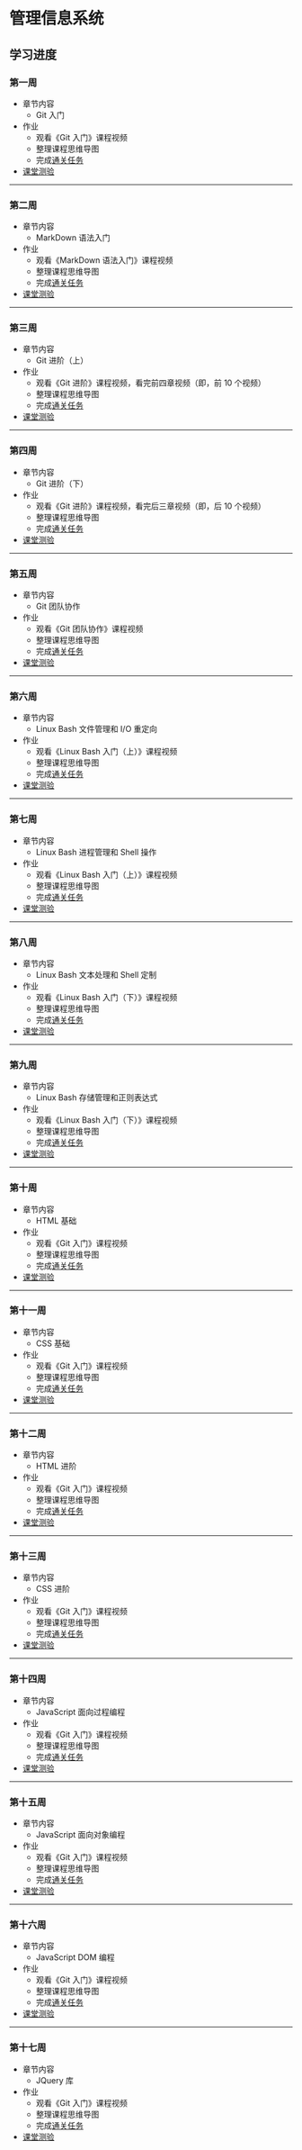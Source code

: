 # 管理信息系统

## 学习进度

### 第一周

- 章节内容  
  - Git 入门
- 作业  
  - 观看《Git 入门》课程视频
  - 整理课程思维导图
  - 完成[通关任务](https://github.com/wangding/courses/blob/master/github/TaskS01.md)
- [课堂测验](https://github.com/wangding/courses/blob/backDoor/github/test/s01.md)

---

### 第二周

- 章节内容  
  - MarkDown 语法入门
- 作业  
  - 观看《MarkDown 语法入门》课程视频
  - 整理课程思维导图
  - 完成[通关任务](https://github.com/wangding/courses/blob/master/markdown/Task01.md)
- [课堂测验](https://github.com/wangding/courses/blob/backDoor/github/test/s02.md)

---

### 第三周

- 章节内容  
  - Git 进阶（上）
- 作业  
  - 观看《Git 进阶》课程视频，看完前四章视频（即，前 10 个视频）
  - 整理课程思维导图
  - 完成[通关任务](https://github.com/wangding/courses/blob/master/github/TaskS02.md)
- [课堂测验](https://github.com/wangding/courses/blob/backDoor/github/test/s03.md)

---

### 第四周

- 章节内容  
  - Git 进阶（下）
- 作业  
  - 观看《Git 进阶》课程视频，看完后三章视频（即，后 10 个视频）
  - 整理课程思维导图
  - 完成[通关任务](https://github.com/wangding/courses/blob/master/github/TaskS02.md)
- [课堂测验](https://github.com/wangding/courses/blob/backDoor/github/test/s03.md)

---

### 第五周

- 章节内容  
  - Git 团队协作
- 作业  
  - 观看《Git 团队协作》课程视频
  - 整理课程思维导图
  - 完成[通关任务](https://github.com/wangding/courses/blob/master/github/TaskS03.md)
- [课堂测验](https://github.com/wangding/courses/blob/backDoor/github/test/s04.md)

---

### 第六周

- 章节内容  
  - Linux Bash 文件管理和 I/O 重定向
- 作业  
  - 观看《Linux Bash 入门（上）》课程视频
  - 整理课程思维导图
  - 完成[通关任务](https://github.com/wangding/courses/blob/master/github/TaskS01.md)
- [课堂测验]()

---

### 第七周

- 章节内容  
  - Linux Bash 进程管理和 Shell 操作
- 作业  
  - 观看《Linux Bash 入门（上）》课程视频
  - 整理课程思维导图
  - 完成[通关任务](https://github.com/wangding/courses/blob/master/github/TaskS01.md)
- [课堂测验]()

---

### 第八周

- 章节内容  
  - Linux Bash 文本处理和 Shell 定制
- 作业  
  - 观看《Linux Bash 入门（下）》课程视频
  - 整理课程思维导图
  - 完成[通关任务](https://github.com/wangding/courses/blob/master/github/TaskS01.md)
- [课堂测验]()

---

### 第九周

- 章节内容  
  - Linux Bash 存储管理和正则表达式
- 作业  
  - 观看《Linux Bash 入门（下）》课程视频
  - 整理课程思维导图
  - 完成[通关任务](https://github.com/wangding/courses/blob/master/github/TaskS01.md)
- [课堂测验]()

---

### 第十周

- 章节内容  
  - HTML 基础
- 作业  
  - 观看《Git 入门》课程视频
  - 整理课程思维导图
  - 完成[通关任务](https://github.com/wangding/courses/blob/master/github/TaskS01.md)
- [课堂测验]()

---

### 第十一周

- 章节内容  
  - CSS 基础
- 作业  
  - 观看《Git 入门》课程视频
  - 整理课程思维导图
  - 完成[通关任务](https://github.com/wangding/courses/blob/master/github/TaskS01.md)
- [课堂测验]()

---

### 第十二周

- 章节内容  
  - HTML 进阶
- 作业  
  - 观看《Git 入门》课程视频
  - 整理课程思维导图
  - 完成[通关任务](https://github.com/wangding/courses/blob/master/github/TaskS01.md)
- [课堂测验]()

---

### 第十三周

- 章节内容  
  - CSS 进阶
- 作业  
  - 观看《Git 入门》课程视频
  - 整理课程思维导图
  - 完成[通关任务](https://github.com/wangding/courses/blob/master/github/TaskS01.md)
- [课堂测验]()

---

### 第十四周

- 章节内容  
  - JavaScript 面向过程编程
- 作业  
  - 观看《Git 入门》课程视频
  - 整理课程思维导图
  - 完成[通关任务](https://github.com/wangding/courses/blob/master/github/TaskS01.md)
- [课堂测验]()

---

### 第十五周

- 章节内容  
  - JavaScript 面向对象编程
- 作业  
  - 观看《Git 入门》课程视频
  - 整理课程思维导图
  - 完成[通关任务](https://github.com/wangding/courses/blob/master/github/TaskS01.md)
- [课堂测验]()

---

### 第十六周

- 章节内容  
  - JavaScript DOM 编程
- 作业  
  - 观看《Git 入门》课程视频
  - 整理课程思维导图
  - 完成[通关任务](https://github.com/wangding/courses/blob/master/github/TaskS01.md)
- [课堂测验]()

---

### 第十七周

- 章节内容  
  - JQuery 库
- 作业  
  - 观看《Git 入门》课程视频
  - 整理课程思维导图
  - 完成[通关任务](https://github.com/wangding/courses/blob/master/github/TaskS01.md)
- [课堂测验]()

